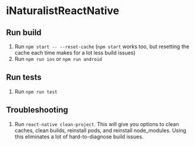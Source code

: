 # iNaturalistReactNative

## Run build
1. Run `npm start -- --reset-cache` (`npm start` works too, but resetting the cache each time makes for a lot less build issues)
2. Run `npm run ios` or `npm run android`

## Run tests
1. Run `npm run test`

## Troubleshooting
1. Run `react-native clean-project`. This will give you options to clean caches, clean builds, reinstall pods, and reinstall node_modules. Using this eliminates a lot of hard-to-diagnose build issues.
